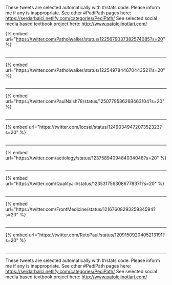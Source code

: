 

These tweets are selected automatically with #rstats code. Please inform me if any is inappropriate.
See other #PediPath pages here: https://serdarbalci.netlify.com/categories/PediPath/ 
See selected social media based textbook project here: http://www.patolojinotlari.com/

{% embed url="https://twitter.com/Patholwalker/status/1225679037382574085?s=20" %}<br>
<br>
<hr>
{% embed url="https://twitter.com/Patholwalker/status/1225497844670443521?s=20" %}<br>
<br>
<hr>
{% embed url="https://twitter.com/PaulNaish78/status/1250779586268463104?s=20" %}<br>
<br>
<hr>
{% embed url="https://twitter.com/locsei/status/1249034947207352323?s=20" %}<br>
<br>
<hr>
{% embed url="https://twitter.com/aetiology/status/1237589409484034048?s=20" %}<br>
<br>
<hr>
{% embed url="https://twitter.com/QualityJill/status/1235317563086778371?s=20" %}<br>
<br>
<hr>
{% embed url="https://twitter.com/FrontMedicine/status/1216760829325934594?s=20" %}<br>
<br>
<hr>
{% embed url="https://twitter.com/RetoPaul/status/1209150920405213191?s=20" %}<br>
<br>
<hr>


These tweets are selected automatically with #rstats code. Please inform me if any is inappropriate.
See other #PediPath pages here: https://serdarbalci.netlify.com/categories/PediPath/ 
See selected social media based textbook project here: http://www.patolojinotlari.com/
